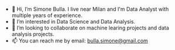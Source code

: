 - 👋 Hi, I’m Simone Bulla. I live near Milan and I'm Data Analyst  with multiple years of experience. 
- 👀 I’m interested in Data Science and Data Analysis.
- 💞️ I’m looking to collaborate on machine learing projects and data analysis projects.
- 📫 You can reach me by email: bulla.simone@gmail.com

<!---
bullaspc/bullaspc is a ✨ special ✨ repository because its `README.md` (this file) appears on your GitHub profile.
You can click the Preview link to take a look at your changes.
--->
